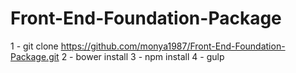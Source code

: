 # Front-End-Foundation-Package
1 - git clone https://github.com/monya1987/Front-End-Foundation-Package.git
2 - bower install
3 - npm install
4 - gulp

